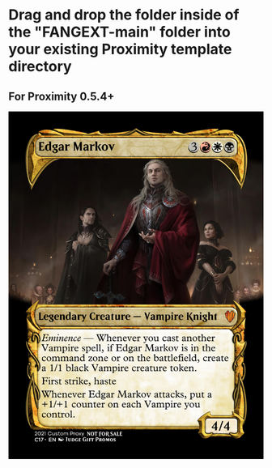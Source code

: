 # Drag and drop the folder inside of the "FANGEXT-main" folder into your existing Proximity template directory

## For Proximity 0.5.4+

![alt text](https://github.com/myojin223/FANGEXT/blob/main/FANGEXT/Preview%20Images/Edgar%20Markov%20(FANG%20EXTENDED).jpg?raw=true)
